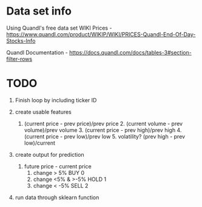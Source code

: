 # Data set info
Using Quandl's free data set WIKI Prices - https://www.quandl.com/product/WIKIP/WIKI/PRICES-Quandl-End-Of-Day-Stocks-Info

Quandl Documentation - https://docs.quandl.com/docs/tables-3#section-filter-rows

# TODO
1. Finish loop by including ticker ID

2. create usable features
    1. (current price - prev price)/prev price
        2. (current volume - prev volume)/prev volume
        3. (current price - prev high)/prev high
        4. (current price - prev low)/prev low
        5. volatility? (prev high - prev low)/current

3. create output for prediction
	1. future price - current price
		1. change > 5% BUY 0
		2. change <5% & >-5% HOLD 1
		3. change < -5% SELL 2

4. run data through sklearn function

